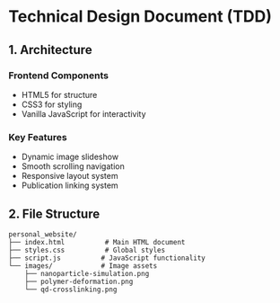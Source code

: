 # Technical Design Document (TDD)

## 1. Architecture
### Frontend Components
- HTML5 for structure
- CSS3 for styling
- Vanilla JavaScript for interactivity

### Key Features
- Dynamic image slideshow
- Smooth scrolling navigation
- Responsive layout system
- Publication linking system

## 2. File Structure
```
personal_website/
├── index.html          # Main HTML document
├── styles.css          # Global styles
├── script.js          # JavaScript functionality
└── images/            # Image assets
    ├── nanoparticle-simulation.png
    ├── polymer-deformation.png
    └── qd-crosslinking.png
```